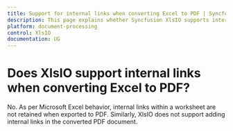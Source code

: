 ```yaml
---
title: Support for internal links when converting Excel to PDF | Syncfusion
description: This page explains whether Syncfusion XlsIO supports internal links when converting Excel to PDF.
platform: document-processing
control: XlsIO
documentation: UG
---
```


# Does XlsIO support internal links when converting Excel to PDF?

No. As per Microsoft Excel behavior, internal links within a worksheet are not retained when exported to PDF. Similarly, XlsIO does not support adding internal links in the converted PDF document.